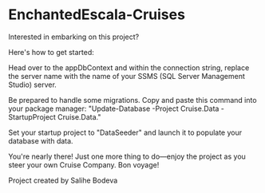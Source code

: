 # EnchantedEscala-Cruises

Interested in embarking on this project?

Here's how to get started:

Head over to the appDbContext and within the connection string, replace the server name with the name of your SSMS (SQL Server Management Studio) server.

Be prepared to handle some migrations. Copy and paste this command into your package manager: "Update-Database -Project Cruise.Data -StartupProject Cruise.Data."

Set your startup project to "DataSeeder" and launch it to populate your database with data.

You're nearly there! Just one more thing to do—enjoy the project as you steer your own Cruise Company. Bon voyage!

Project created by Salihe Bodeva
